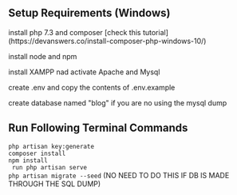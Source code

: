 <h2>Setup Requirements (Windows)</h2>
install php 7.3 and composer [check this tutorial](https://devanswers.co/install-composer-php-windows-10/)
<p>install node and npm
<p>install XAMPP nad activate Apache and Mysql</p>
<p>create .env and copy the contents of .env.example</p>
<p>create database named "blog" if you are no using the mysql dump</p>

<h2>Run Following Terminal Commands</h2>
<code>php artisan key:generate</code>
<br>
<code>composer install</code>
<br>
<code>npm install</code>
<br>
<code> run php artisan serve</code>
<br>
<code>php artisan migrate --seed</code> (NO NEED TO DO THIS IF DB IS MADE THROUGH THE SQL DUMP)
